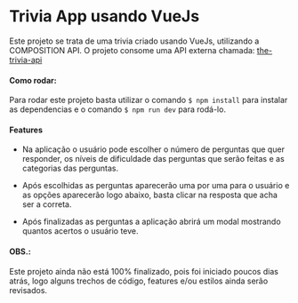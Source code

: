 # Trivia App usando VueJs
Este projeto se trata de uma trivia criado usando VueJs, utilizando a COMPOSITION API. O projeto consome uma API externa chamada: [the-trivia-api](https://the-trivia-api.com/)

#### Como rodar:
Para rodar este projeto basta utilizar o comando `$ npm install` para instalar as dependencias e o comando `$ npm run dev` para rodá-lo.

#### Features
* Na aplicação o usuário pode escolher o número de perguntas que quer responder, os níveis de dificuldade das perguntas que serão feitas e as categorias das perguntas.

* Após escolhidas as perguntas aparecerão uma por uma para o usuário e as opções aparecerão logo abaixo, basta clicar na resposta que acha ser a correta.

* Após finalizadas as perguntas a aplicação abrirá um modal mostrando quantos acertos o usuário teve.

#### OBS.: 
Este projeto ainda não está 100% finalizado, pois foi iniciado poucos dias atrás, logo alguns trechos de código, features e/ou estilos ainda serão revisados.
